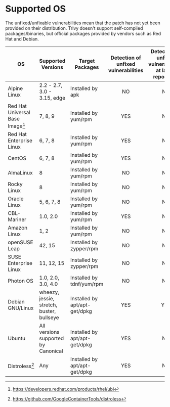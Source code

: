 # Supported OS

The unfixed/unfixable vulnerabilities mean that the patch has not yet been provided on their distribution. Trivy doesn't support self-compiled packages/binaries, but official packages provided by vendors such as Red Hat and Debian.

| OS                               | Supported Versions                        | Target Packages               | Detection of unfixed vulnerabilities | Detection of unfixed vulnerabilities at latest repository |
| -------------------------------- |-------------------------------------------| ----------------------------- | :----------------------------------: | :-------------------------------------------------------: |
| Alpine Linux                     | 2.2 - 2.7, 3.0 - 3.15, edge               | Installed by apk              |                  NO                  |                             NO                            |
| Red Hat Universal Base Image[^1] | 7, 8, 9                                   | Installed by yum/rpm          |                 YES                  |                             NO                            |
| Red Hat Enterprise Linux         | 6, 7, 8                                   | Installed by yum/rpm          |                 YES                  |                             NO                            |
| CentOS                           | 6, 7, 8                                   | Installed by yum/rpm          |                 YES                  |                             NO                            |
| AlmaLinux                        | 8                                         | Installed by yum/rpm          |                  NO                  |                             NO                            |
| Rocky Linux                      | 8                                         | Installed by yum/rpm          |                  NO                  |                             NO                            |
| Oracle Linux                     | 5, 6, 7, 8                                | Installed by yum/rpm          |                  NO                  |                             NO                            |
| CBL-Mariner                      | 1.0, 2.0                                  | Installed by yum/rpm          |                 YES                  |                             NO                            |
| Amazon Linux                     | 1, 2                                      | Installed by yum/rpm          |                  NO                  |                             NO                            |
| openSUSE Leap                    | 42, 15                                    | Installed by zypper/rpm       |                  NO                  |                             NO                            |
| SUSE Enterprise Linux            | 11, 12, 15                                | Installed by zypper/rpm       |                  NO                  |                             NO                            |
| Photon OS                        | 1.0, 2.0, 3.0, 4.0                        | Installed by tdnf/yum/rpm     |                  NO                  |                             NO                            |
| Debian GNU/Linux                 | wheezy, jessie, stretch, buster, bullseye | Installed by apt/apt-get/dpkg |                 YES                  |                            YES                            |
| Ubuntu                           | All versions supported by Canonical       | Installed by apt/apt-get/dpkg |                 YES                  |                             NO                            |
| Distroless[^2]                   | Any                                       | Installed by apt/apt-get/dpkg |                 YES                  |                             NO                            |

[^1]: https://developers.redhat.com/products/rhel/ubi
[^2]: https://github.com/GoogleContainerTools/distroless
